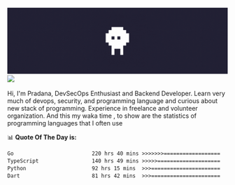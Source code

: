 ![banner](.github/banner.gif)
<img src="https://user-images.githubusercontent.com/73097560/115834477-dbab4500-a447-11eb-908a-139a6edaec5c.gif"></p>

Hi, I'm Pradana, DevSecOps Enthusiast and Backend Developer. Learn very much of devops, security, and programming language and curious about new stack of programming. Experience in freelance and volunteer organization. And this my waka time , to show are the statistics of programming languages that I often use

📊 **Quote Of The Day is:**
<!--START_SECTION:waka-->

```txt
Go                         220 hrs 40 mins >>>>>>>==================   28.66 %
TypeScript                 140 hrs 49 mins >>>>>====================   18.29 %
Python                     92 hrs 15 mins  >>>======================   11.98 %
Dart                       81 hrs 42 mins  >>>======================   10.61 %
```

<!--END_SECTION:waka-->
